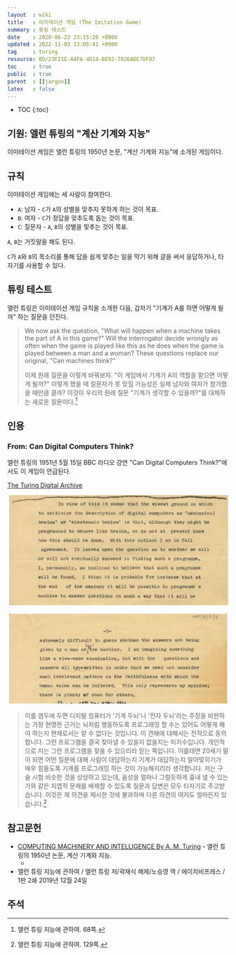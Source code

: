 ```yaml
---
layout  : wiki
title   : 이미테이션 게임 (The Imitation Game)
summary : 튜링 테스트
date    : 2020-06-23 23:15:28 +0900
updated : 2022-11-03 13:05:41 +0900
tag     : turing
resource: 0D/23F21E-A4FA-4D14-BE92-7826ADE7DF97
toc     : true
public  : true
parent  : [[jargon]]
latex   : false
---
```

* TOC
{:toc}

## 기원: 앨런 튜링의 "계산 기계와 지능"

이미테이션 게임은 앨런 튜링의 1950년 논문, "계산 기계와 지능"에 소개된 게임이다.

## 규칙

이미테이션 게임에는 세 사람이 참여한다.

- `A`: 남자 - `C`가 `A`의 성별을 맞추지 못하게 하는 것이 목표.
- `B`: 여자 - `C`가 정답을 맞추도록 돕는 것이 목표.
- `C`: 질문자 - `A`, `B`의 성별을 맞추는 것이 목표.

`A`, `B`는 거짓말을 해도 된다.

`C`가 `A`와 `B`의 목소리를 통해 답을 쉽게 맞추는 일을 막기 위해 글을 써서 응답하거나, 타자기를 사용할 수 있다.

## 튜링 테스트

앨런 튜링은 이미테이션 게임 규칙을 소개한 다음, 갑자기 "기계가 A를 하면 어떻게 될까" 하는 질문을 던진다.

> We now ask the question, "What will happen when a machine takes the part of A in this game?"
Will the interrogator decide wrongly as often when the game is played like this as
he does when the game is played between a man and a woman? These questions replace
our original, "Can machines think?"
>
> 이제 원래 질문을 이렇게 바꿔보자.
"이 게임에서 기계가 A의 역할을 맡으면 어떻게 될까?"
이렇게 했을 때 질문자가 못 맞힐 가능성은 실제 남자와 여자가 참가했을 때만큼 클까?
이것이 우리의 원래 질문 "기계가 생각할 수 있을까?"를 대체하는 새로운 질문이다.[^turing-68]

## 인용
### From: Can Digital Computers Think?

앨런 튜링의 1951년 5월 15일 BBC 라디오 강연 "Can Digital Computers Think?"에서도 이 게임이 언급된다.

[The Turing Digital Archive]( https://turingarchive.kings.cam.ac.uk/publications-lectures-and-talks-amtb/amt-b-5 )

![]( /resource/0D/23F21E-A4FA-4D14-BE92-7826ADE7DF97/1951-4.jpg )

![]( /resource/0D/23F21E-A4FA-4D14-BE92-7826ADE7DF97/1951-5.jpg )

> 이를 염두에 두면 디지털 컴퓨터가 '기계 두뇌'나 '전자 두뇌'라는 주장을 비판하는 가장 현명한 근거는
뇌처럼 행동하도록 프로그래밍 할 수는 있어도 어떻게 해야 하는지 현재로서는 알 수 없다는 것입니다.
이 견해에 대해서는 전적으로 동의합니다.
그런 프로그램을 결국 찾아낼 수 있을지 없을지는 미지수입니다.
개인적으로 저는 그런 프로그램을 찾을 수 있으리라 믿는 쪽입니다.
이를테면 20세기 말이 되면 어떤 질문에 대해 사람이 대답하는지 기계가 대답하는지 알아맞히기가 매우 힘들도록
기계를 프로그래밍 하는 것이 가능해지리라 생각합니다.
저는 구술 시험 비슷한 것을 상상하고 있는데,
음성을 얼마나 그럴듯하게 흉내 낼 수 있는가와 같은 지엽적 문제를 배제할 수 있도록 질문과 답변은 모두 타자기로 주고받습니다.
이것은 제 의견을 제시한 것에 불과하며 다른 의견의 여지도 얼마든지 있습니다.[^turing-129]

## 참고문헌

- [COMPUTING MACHINERY AND INTELLIGENCE By A. M. Turing]( https://www.csee.umbc.edu/courses/471/papers/turing.pdf ) - 앨런 튜링의 1950년 논문, 계산 기계와 지능.
    - []( /resource/0D/23F21E-A4FA-4D14-BE92-7826ADE7DF97/computing-machinary-and-intelligence.pdf )
- 앨런 튜링 지능에 관하여 / 앨런 튜링 저/곽재식 해제/노승영 역 / 에이치비프레스 / 1판 2쇄 2019년 12월 24일

## 주석

[^turing-68]: 앨런 튜링 지능에 관하여. 68쪽.
[^turing-129]: 앨런 튜링 지능에 관하여. 129쪽.

